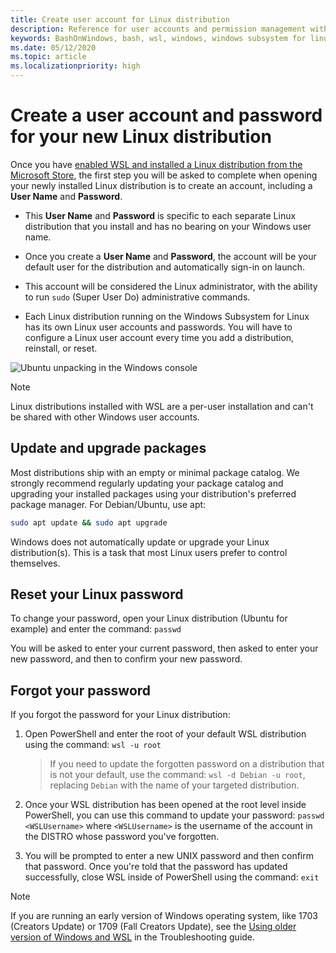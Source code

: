 ```yaml
---
title: Create user account for Linux distribution 
description: Reference for user accounts and permission management with the Windows Subsystem for Linux.
keywords: BashOnWindows, bash, wsl, windows, windows subsystem for linux, windowssubsystem, ubuntu, user accounts
ms.date: 05/12/2020
ms.topic: article
ms.localizationpriority: high
---
```


# Create a user account and password for your new Linux distribution

Once you have [enabled WSL and installed a Linux distribution from the Microsoft Store](./install-command.md), the first step you will be asked to complete when opening your newly installed Linux distribution is to create an account, including a **User Name** and **Password**.

- This **User Name** and **Password** is specific to each separate Linux distribution that you install and has no bearing on your Windows user name.

- Once you create a **User Name** and **Password**, the account will be your default user for the distribution and automatically sign-in on launch.

- This account will be considered the Linux administrator, with the ability to run `sudo` (Super User Do) administrative commands.

- Each Linux distribution running on the Windows Subsystem for Linux has its own Linux user accounts and passwords.  You will have to configure a Linux user account every time you add a distribution, reinstall, or reset.

![Ubuntu unpacking in the Windows console](media/UbuntuInstall.png)

> [!NOTE]
> Linux distributions installed with WSL are a per-user installation and can't be shared with other Windows user accounts.

## Update and upgrade packages

Most distributions ship with an empty or minimal package catalog. We strongly recommend regularly updating your package catalog and upgrading your installed packages using your distribution's preferred package manager. For Debian/Ubuntu, use apt:

```bash
sudo apt update && sudo apt upgrade
```

Windows does not automatically update or upgrade your Linux distribution(s). This is a task that most Linux users prefer to control themselves.

## Reset your Linux password

To change your password, open your Linux distribution (Ubuntu for example) and enter the command: `passwd`

You will be asked to enter your current password, then asked to enter your new password, and then to confirm your new password.

## Forgot your password

If you forgot the password for your Linux distribution:

1. Open PowerShell and enter the root of your default WSL distribution using the command: `wsl -u root`

    > If you need to update the forgotten password on a distribution that is not your default, use the command: `wsl -d Debian -u root`, replacing `Debian` with the name of your targeted distribution.

2. Once your WSL distribution has been opened at the root level inside PowerShell, you can use this command to update your password: `passwd <WSLUsername>` where `<WSLUsername>` is the username of the account in the DISTRO whose password you've forgotten.

3. You will be prompted to enter a new UNIX password and then confirm that password. Once you're told that the password has updated successfully, close WSL inside of PowerShell using the command: `exit`

> [!NOTE]
> If you are running an early version of Windows operating system, like 1703 (Creators Update) or 1709 (Fall Creators Update), see the [Using older version of Windows and WSL](./troubleshooting.md#using-older-versions-of-windows-and-wsl) in the Troubleshooting guide.
